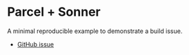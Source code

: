 # Parcel + Sonner

A minimal reproducible example to demonstrate a build issue.

- [GitHub issue](https://github.com/emilkowalski/sonner/issues/456)
